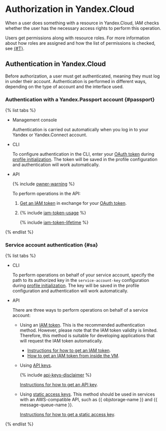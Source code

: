 # Authorization in Yandex.Cloud

When a user does something with a resource in Yandex.Cloud, IAM checks whether the user has the necessary access rights to perform this operation.

Users get permissions along with resource roles. For more information about how roles are assigned and how the list of permissions is checked, see [{#T}](../access-control/index.md).

## Authentication in Yandex.Cloud

Before authorization, a user must get authenticated, meaning they must log in under their account. Authentication is performed in different ways, depending on the type of account and the interface used.

### Authentication with a Yandex.Passport account {#passport}

{% list tabs %}

- Management console

  Authentication is carried out automatically when you log in to your Yandex or Yandex.Connect account.

- CLI

  To configure authentication in the CLI, enter your [OAuth token](oauth-token.md) during [profile initialization](../../../cli/quickstart.md#initialize). The token will be saved in the profile configuration and authentication will work automatically.

- API

  {% include [owner-warning](../../../_includes/iam/owner-warning.md) %}

  To perform operations in the API:

  1. [Get an IAM token](../../operations/iam-token/create.md) in exchange for your [OAuth token](oauth-token.md).

  2. {% include [iam-token-usage](../../../_includes/iam-token-usage.md) %}

      {% include [iam-token-lifetime](../../../_includes/iam-token-lifetime.md) %}

{% endlist %}

### Service account authentication {#sa}

{% list tabs %}

- CLI

  To perform operations on behalf of your service account, specify the path to its authorized key in the `service-account-key` configuration during [profile initialization](../../../cli/quickstart.md#initialize). The key will be saved in the profile configuration and authentication will work automatically.

- API

  There are three ways to perform operations on behalf of a service account:

  * Using an [IAM token](iam-token.md). This is the recommended authentication method. However, please note that the IAM token validity is limited. Therefore, this method is suitable for developing applications that will request the IAM token automatically.
    * [Instructions for how to get an IAM token](../../operations/iam-token/create-for-sa.md).
    * [How to get an IAM token from inside the VM](../../../compute/operations/vm-connect/auth-inside-vm.md).

  * Using [API keys](api-key).

      {% include [api-keys-disclaimer](../../../_includes/iam/api-keys-disclaimer.md) %}

      [Instructions for how to get an API key](../../operations/api-key/create.md).

  * Using [static access keys](access-key.md). This method should be used in services with an AWS-compatible API, such as {{ objstorage-name }} and {{ message-queue-name }}.

      [Instructions for how to get a static access key](../../operations/sa/create-access-key.md).

{% endlist %}

